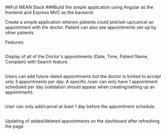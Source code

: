 ##Full MEAN Stack
###Build the simple application using Angular as the frontend and Express MVC as the backend.

Create a simple application wherein patients could plot/set-up/cancel an appointment with the doctor. Patient can also see appointments set-up by other patients.

Features:
##
Display of all of the Doctor's appointments (Date, Time, Patient Name, Complain) with Search feature.
##
Users can add future-dated appointments but the doctor is limited to accept only 3 appointments per day. A specific /user can only have 1 appointment scheduled per day (validation should appear when creating/setting up an appointment).
##
User can only add/cancel at least 1 day before the appointment schedule.
##
Updating of added/deleted appointments on the dashboard after refreshing the page.
